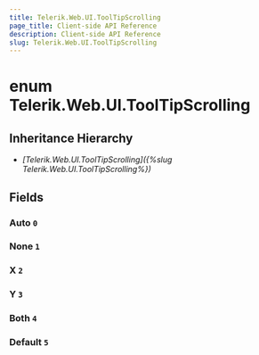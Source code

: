 ```yaml
---
title: Telerik.Web.UI.ToolTipScrolling
page_title: Client-side API Reference
description: Client-side API Reference
slug: Telerik.Web.UI.ToolTipScrolling
---
```


# enum Telerik.Web.UI.ToolTipScrolling

## Inheritance Hierarchy

* *[Telerik.Web.UI.ToolTipScrolling]({%slug Telerik.Web.UI.ToolTipScrolling%})*

## Fields

### Auto `0`

### None `1`

### X `2`

### Y `3`

### Both `4`

### Default `5`


